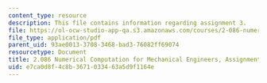 ```yaml
---
content_type: resource
description: This file contains information regarding assignment 3.
file: https://ol-ocw-studio-app-qa.s3.amazonaws.com/courses/2-086-numerical-computation-for-mechanical-engineers-fall-2014/e7ca0d8f4c8b3671033463a5d9f1164e_MIT2_086F14_Assignment_3.pdf
file_type: application/pdf
parent_uid: 93ae0013-3708-3468-bad3-76082ff69074
resourcetype: Document
title: 2.086 Numerical Computation for Mechanical Engineers, Assignment 3
uid: e7ca0d8f-4c8b-3671-0334-63a5d9f1164e
---
```

